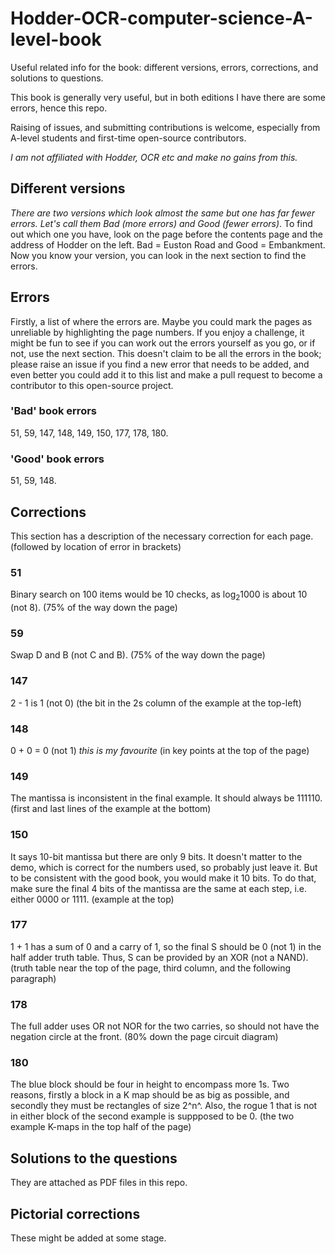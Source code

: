 # Hodder-OCR-computer-science-A-level-book
Useful related info for the book: different versions, errors, corrections, and solutions to questions.

This book is generally very useful, but in both editions I have there are some errors, hence this repo. 

Raising of issues, and submitting contributions is welcome, especially from A-level students and first-time open-source contributors.

*I am not affiliated with Hodder, OCR etc and make no gains from this.*

## Different versions
*There are two versions which look almost the same but one has far fewer errors. Let's call them Bad (more errors) and Good (fewer errors)*. To find out which one you have, look on the page before the contents page and the address of Hodder on the left. Bad = Euston Road and Good = Embankment. Now you know your version, you can look in the next section to find the errors.

## Errors
Firstly, a list of where the errors are. Maybe you could mark the pages as unreliable by highlighting the page numbers. If you enjoy a challenge, it might be fun to see if you can work out the errors yourself as you go, or if not, use the next section. This doesn't claim to be all the errors in the book; please raise an issue if you find a new error that needs to be added, and even better you could add it to this list and make a pull request to become a contributor to this open-source project.
### 'Bad' book errors
51, 59, 147, 148, 149, 150, 177, 178, 180.
### 'Good' book errors
51, 59, 148.
## Corrections
This section has a description of the necessary correction for each page. 
(followed by location of error in brackets)
### 51
Binary search on 100 items would be 10 checks, as log<sub>2</sub>1000 is about 10 (not 8). 
(75% of the way down the page)
### 59
Swap D and B (not C and B).
(75% of the way down the page)
### 147 
2 - 1 is 1 (not 0)
(the bit in the 2s column of the example at the top-left)
### 148
0 + 0 = 0 (not 1) *this is my favourite*
(in key points at the top of the page)
### 149
The mantissa is inconsistent in the final example. It should always be 111110.
(first and last lines of the example at the bottom)
### 150
It says 10-bit mantissa but there are only 9 bits. It doesn't matter to the demo, which is correct for the numbers used, so probably just leave it. But to be consistent with the good book, you would make it 10 bits. To do that, make sure the final 4 bits of the mantissa are the same at each step, i.e. either 0000 or 1111.
(example at the top)
### 177
1 + 1 has a sum of 0 and a carry of 1, so the final S should be 0 (not 1) in the half adder truth table. Thus, S can be provided by an XOR (not a NAND).
(truth table near the top of the page, third column, and the following paragraph)
### 178
The full adder uses OR not NOR for the two carries, so should not have the negation circle at the front.
(80% down the page circuit diagram)
### 180
The blue block should be four in height to encompass more 1s. Two reasons, firstly a block in a K map should be as big as possible, and secondly they must be rectangles of size 2^n^.
Also, the rogue 1 that is not in either block of the second example is suppposed to be 0.
(the two example K-maps in the top half of the page)
## Solutions to the questions
They are attached as PDF files in this repo.
## Pictorial corrections
These might be added at some stage.
